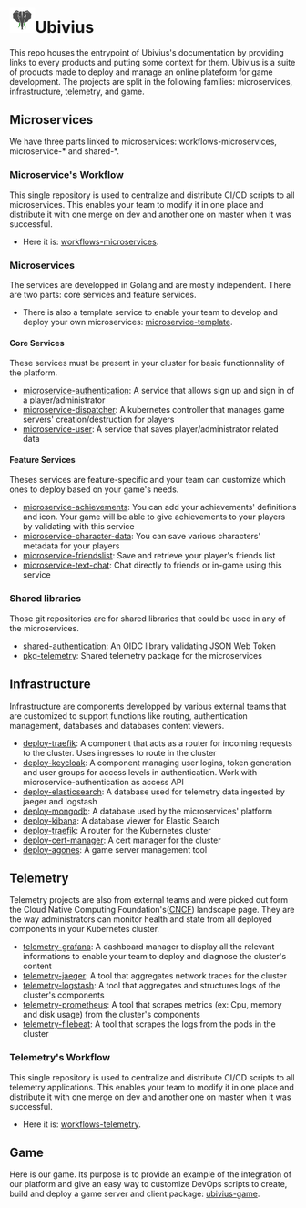# <img src="https://github.com/Ubivius/ubivius/blob/master/assets/ubivius_elephant.png" alt="Ubivius Icon" width="45" height="">Ubivius
This repo houses the entrypoint of Ubivius's documentation by providing links to every products and putting some context for them. Ubivius is a suite of products made to deploy and manage an online plateform for game development. The projects are split in the following families: microservices, infrastructure, telemetry, and game.
## Microservices
We have three parts linked to microservices: workflows-microservices, microservice-\* and shared-\*.
### Microservice's Workflow
This single repository is used to centralize and distribute CI/CD scripts to all microservices. This enables your team to modify it in one place and distribute it with one merge on dev and another one on master when it was successful.
- Here it is: [workflows-microservices](https://github.com/Ubivius/workflows-microservices).
### Microservices
The services are developped in Golang and are mostly independent. There are two parts: core services and feature services. 
- There is also a template service to enable your team to develop and deploy your own microservices: [microservice-template](https://github.com/Ubivius/microservice-template).
#### Core Services
These services must be present in your cluster for basic functionnality of the platform.
- [microservice-authentication](https://github.com/Ubivius/microservice-authentication): A service that allows sign up and sign in of a player/administrator
- [microservice-dispatcher](https://github.com/Ubivius/microservice-dispatcher): A kubernetes controller that manages game servers' creation/destruction for players
- [microservice-user](https://github.com/Ubivius/microservice-user): A service that saves player/administrator related data
#### Feature Services
Theses services are feature-specific and your team can customize which ones to deploy based on your game's needs.
- [microservice-achievements](https://github.com/Ubivius/microservice-achievements): You can add your achievements' definitions and icon. Your game will be able to give achievements to your players by validating with this service
- [microservice-character-data](https://github.com/Ubivius/microservice-character-data): You can save various characters' metadata for your players
- [microservice-friendslist](https://github.com/Ubivius/microservice-friendslist): Save and retrieve your player's friends list 
- [microservice-text-chat](https://github.com/Ubivius/microservice-text-chat): Chat directly to friends or in-game using this service
### Shared libraries
Those git repositories are for shared libraries that could be used in any of the microservices. 
- [shared-authentication](https://github.com/Ubivius/shared-authentication): An OIDC library validating JSON Web Token
- [pkg-telemetry](https://github.com/Ubivius/pkg-telemetry): Shared telemetry package for the microservices
## Infrastructure
Infrastructure are components developped by various external teams that are customized to support functions like routing, authentication management, databases and databases content viewers.
- [deploy-traefik](https://github.com/Ubivius/deploy-traefik): A component that acts as a router for incoming requests to the cluster. Uses ingresses to route in the cluster
- [deploy-keycloak](https://github.com/Ubivius/deploy-keycloak): A component managing user logins, token generation and user groups for access levels in authentication. Work with microservice-authentication as access API
- [deploy-elasticsearch](https://github.com/Ubivius/deploy-elasticsearch): A database used for telemetry data ingested by jaeger and logstash
- [deploy-mongodb](https://github.com/Ubivius/deploy-mongodb): A database used by the microservices' platform
- [deploy-kibana](https://github.com/Ubivius/deploy-kibana): A database viewer for Elastic Search
- [deploy-traefik](https://github.com/Ubivius/deploy-traefik): A router for the Kubernetes cluster
- [deploy-cert-manager](https://github.com/Ubivius/deploy-cert-manager): A cert manager for the cluster
- [deploy-agones](https://github.com/Ubivius/deploy-agones): A game server management tool
## Telemetry
Telemetry projects are also from external teams and were picked out form the Cloud Native Computing Foundation's([CNCF](https://landscape.cncf.io)) landscape page. They are the way administrators can monitor health and state from all deployed components in your Kubernetes cluster.
- [telemetry-grafana](https://github.com/Ubivius/telemetry-grafana): A dashboard manager to display all the relevant informations to enable your team to deploy and diagnose the cluster's content
- [telemetry-jaeger](https://github.com/Ubivius/telemetry-jaeger): A tool that aggregates network traces for the cluster
- [telemetry-logstash](https://github.com/Ubivius/telemetry-logstash): A tool that aggregates and structures logs of the cluster's components
- [telemetry-prometheus](https://github.com/Ubivius/telemetry-prometheus): A tool that scrapes metrics (ex: Cpu, memory and disk usage) from the cluster's components
- [telemetry-filebeat](https://github.com/Ubivius/telemetry-filebeat): A tool that scrapes the logs from the pods in the cluster
### Telemetry's Workflow
This single repository is used to centralize and distribute CI/CD scripts to all telemetry applications. This enables your team to modify it in one place and distribute it with one merge on dev and another one on master when it was successful.
- Here it is: [workflows-telemetry](https://github.com/Ubivius/workflows-telemetry).
## Game
Here is our game. Its purpose is to provide an example of the integration of our platform and give an easy way to customize DevOps scripts to create, build and deploy a game server and client package: [ubivius-game](https://github.com/Ubivius/ubivius-game).
